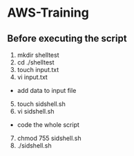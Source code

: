 # AWS-Training

## Before executing the script

1. mkdir shelltest
2. cd ./shelltest
3. touch input.txt
4. vi input.txt
- add data to input file
5. touch sidshell.sh
6. vi sidshell.sh
- code the whole script
7. chmod 755 sidshell.sh
8. ./sidshell.sh
